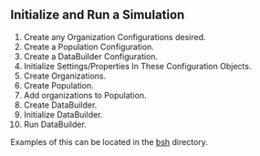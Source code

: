 ## Initialize and Run a Simulation

 1) Create any Organization Configurations desired.
 2) Create a Population Configuration.
 3) Create a DataBuilder Configuration.
 4) Initialize Settings/Properties In These Configuration Objects.
 5) Create Organizations.
 6) Create Population.
 7) Add organizations to Population.
 8) Create DataBuilder.
 9) Initialize DataBuilder.
 10) Run DataBuilder.

Examples of this can be located in the [bsh](bsh) directory.

